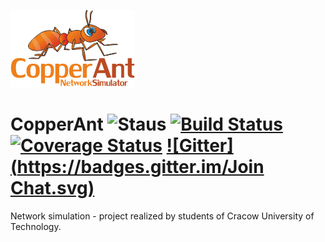 ![Logo](https://raw.githubusercontent.com/Teleinformatyka/CopperAnt/master/documentation/logo.png)

CopperAnt ![Staus](https://img.shields.io/badge/status-discontinued-red.svg)   [![Build Status](https://travis-ci.org/Teleinformatyka/CopperAnt.svg?branch=master)](https://travis-ci.org/Teleinformatyka/CopperAnt)         [![Coverage Status](https://img.shields.io/coveralls/Teleinformatyka/CopperAnt.svg)](https://coveralls.io/r/Teleinformatyka/CopperAnt?branch=master)           [![Gitter](https://badges.gitter.im/Join Chat.svg)](https://gitter.im/Teleinformatyka/CopperAnt?utm_source=badge&utm_medium=badge&utm_campaign=pr-badge)
=========



Network simulation - project realized by students of Cracow University of Technology. 

